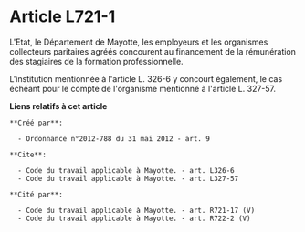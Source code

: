 # Article L721-1

L'Etat, le Département de Mayotte, les employeurs et les organismes collecteurs paritaires agréés concourent au financement
de la rémunération des stagiaires de la formation professionnelle. 

L'institution mentionnée à l'article L. 326-6 y concourt également, le cas échéant pour le compte de l'organisme mentionné à
l'article L. 327-57.

**Liens relatifs à cet article**

	**Créé par**:

	  - Ordonnance n°2012-788 du 31 mai 2012 - art. 9

	**Cite**:

	  - Code du travail applicable à Mayotte. - art. L326-6
	  - Code du travail applicable à Mayotte. - art. L327-57

	**Cité par**:

	  - Code du travail applicable à Mayotte. - art. R721-17 (V)
	  - Code du travail applicable à Mayotte. - art. R722-2 (V)
